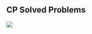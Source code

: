 <h2>CP Solved Problems</h2> 

![](https://i.pinimg.com/originals/48/42/d8/4842d8d546ad2721379c059f4e848c1a.jpg) 
